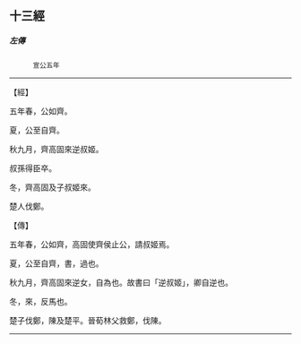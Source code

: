 

## 十三經

##### 左傳
　　　`宣公五年`

* * *

【經】

五年春，公如齊。

夏，公至自齊。

秋九月，齊高固來逆叔姬。

叔孫得臣卒。

冬，齊高固及子叔姬來。

楚人伐鄭。

【傳】

五年春，公如齊，高固使齊侯止公，請叔姬焉。

夏，公至自齊，書，過也。

秋九月，齊高固來逆女，自為也。故書曰「逆叔姬」，卿自逆也。

冬，來，反馬也。

楚子伐鄭，陳及楚平。晉荀林父救鄭，伐陳。

* * *

